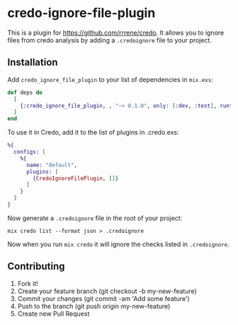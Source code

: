 # credo-ignore-file-plugin

This is a plugin for https://github.com/rrrene/credo. It allows you to ignore files from credo analysis by adding a `.credoignore` file to your project.

## Installation

Add `credo_ignore_file_plugin` to your list of dependencies in `mix.exs`:

```elixir
def deps do
  [
    {:credo_ignore_file_plugin, , "~> 0.1.0", only: [:dev, :test], runtime: false}
  ]
end
```

To use it in Credo, add it to the list of plugins in .credo.exs:

```elixir
%{
  configs: [
    %{
      name: "default",
      plugins: [
        {CredoIgnoreFilePlugin, []}
      ]
    }
  ]
}
```

Now generate a `.credoignore` file in the root of your project:

```shell
mix credo list --format json > .credoignore
```

Now when you run `mix credo` it will ignore the checks listed in `.credoignore`.

## Contributing

1. Fork it!
2. Create your feature branch (git checkout -b my-new-feature)
3. Commit your changes (git commit -am 'Add some feature')
4. Push to the branch (git push origin my-new-feature)
5. Create new Pull Request
